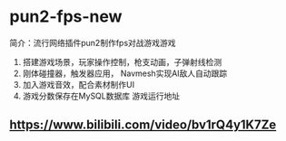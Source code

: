 # pun2-fps-new

简介：流行网络插件pun2制作fps对战游戏游戏
1. 搭建游戏场景，玩家操作控制，枪支动画，子弹射线检测 
2. 刚体碰撞器，触发器应用， Navmesh实现AI敌人自动跟踪 
3. 加入游戏音效，配合素材制作UI 
4. 游戏分数保存在MySQL数据库
游戏运行地址
## https://www.bilibili.com/video/bv1rQ4y1K7Ze ##
